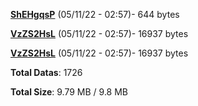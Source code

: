 [**ShEHgqsP**](/data/ShEHgqsP.txt) (05/11/22 - 02:57)- 644 bytes

[**VzZS2HsL**](/data/VzZS2HsL.txt) (05/11/22 - 02:57)- 16937 bytes

[**VzZS2HsL**](/data/VzZS2HsL.txt) (05/11/22 - 02:57)- 16937 bytes

**Total Datas**: 1726

**Total Size**: 9.79 MB / 9.8 MB